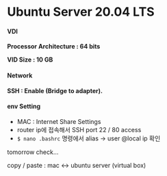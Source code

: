 # Ubuntu Server 20.04 LTS 



#### VDI

**Processor Architecture : 64 bits**

**VID Size : 10 GB**



#### Network

**SSH : Enable (Bridge to adapter).**



#### env Setting

* MAC : Internet Share Settings
* router ip에 접속해서  SSH port 22 / 80 access
* ``$ nano .bashrc`` 명령에서   alias ->  user @local ip 확인





tomorrow check...

copy / paste :  mac <-> ubuntu server (virtual box)





